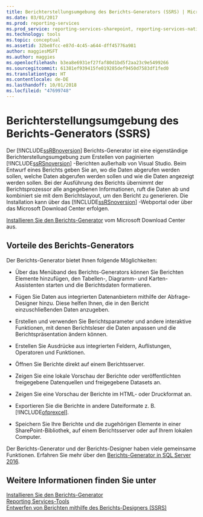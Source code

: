 ```yaml
---
title: Berichterstellungsumgebung des Berichts-Generators (SSRS) | Microsoft-Dokumentation
ms.date: 03/01/2017
ms.prod: reporting-services
ms.prod_service: reporting-services-sharepoint, reporting-services-native
ms.technology: tools
ms.topic: conceptual
ms.assetid: 32be8fcc-e87d-4c45-a644-dff45776a981
author: maggiesMSFT
ms.author: maggies
ms.openlocfilehash: b3ea8e6931ef27faf80d1bd5f2aa23c9e5499266
ms.sourcegitcommit: 61381ef939415fe019285def9450d7583df1fed0
ms.translationtype: HT
ms.contentlocale: de-DE
ms.lasthandoff: 10/01/2018
ms.locfileid: "47699748"
---
```

# <a name="report-builder-authoring-environment-ssrs"></a>Berichterstellungsumgebung des Berichts-Generators (SSRS)
  Der [!INCLUDE[ssRBnoversion](../../includes/ssrbnoversion.md)] Berichts-Generator ist eine eigenständige Berichterstellungsumgebung zum Erstellen von paginierten [!INCLUDE[ssRSnoversion](../../includes/ssrsnoversion-md.md)] -Berichten außerhalb von Visual Studio. Beim Entwurf eines Berichts geben Sie an, wo die Daten abgerufen werden sollen, welche Daten abgerufen werden sollen und wie die Daten angezeigt werden sollen. Bei der Ausführung des Berichts übernimmt der Berichtsprozessor alle angegebenen Informationen, ruft die Daten ab und kombiniert sie mit dem Berichtslayout, um den Bericht zu generieren. Die Installation kann über das [!INCLUDE[ssRSnoversion](../../includes/ssrsnoversion-md.md)] -Webportal oder über das Microsoft Download Center erfolgen.  
  
 [Installieren Sie den Berichts-Generator](../../reporting-services/install-windows/install-report-builder.md) vom Microsoft Download Center aus.  
  
## <a name="benefits-of-report-builder"></a>Vorteile des Berichts-Generators  
 Der Berichts-Generator bietet Ihnen folgende Möglichkeiten:  
  
-   Über das Menüband des Berichts-Generators können Sie Berichten Elemente hinzufügen, den Tabellen-, Diagramm- und Karten-Assistenten starten und die Berichtsdaten formatieren.  
  
-   Fügen Sie Daten aus integrierten Datenanbietern mithilfe der Abfrage-Designer hinzu. Diese helfen Ihnen, die in den Bericht einzuschließenden Daten anzugeben.  
  
-   Erstellen und verwenden Sie Berichtsparameter und andere interaktive Funktionen, mit denen Berichtsleser die Daten anpassen und die Berichtspräsentation ändern können.  
  
-   Erstellen Sie Ausdrücke aus integrierten Feldern, Auflistungen, Operatoren und Funktionen.  
  
-   Öffnen Sie Berichte direkt auf einem Berichtsserver.  
  
-   Zeigen Sie eine lokale Vorschau der Berichte oder veröffentlichten freigegebene Datenquellen und freigegebene Datasets an.  
  
-   Zeigen Sie eine Vorschau der Berichte im HTML- oder Druckformat an.  
  
-   Exportieren Sie die Berichte in andere Dateiformate z. B. [!INCLUDE[ofprexcel](../../includes/ofprexcel-md.md)].  
  
-   Speichern Sie Ihre Berichte und die zugehörigen Elemente in einer SharePoint-Bibliothek, auf einem Berichtsserver oder auf Ihrem lokalen Computer.  
  
 Der Berichts-Generator und der Berichts-Designer haben viele gemeinsame Funktionen. Erfahren Sie mehr über den [Berichts-Generator in SQL Server 2016](../../reporting-services/report-builder/report-builder-in-sql-server-2016.md).  
  
## <a name="see-also"></a>Weitere Informationen finden Sie unter  
 [Installieren Sie den Berichts-Generator](../../reporting-services/install-windows/install-report-builder.md)   
 [Reporting Services-Tools](../../reporting-services/tools/reporting-services-tools.md)   
 [Entwerfen von Berichten mithilfe des Berichts-Designers (SSRS)](../../reporting-services/tools/design-reporting-services-paginated-reports-with-report-designer-ssrs.md)  
  
  
